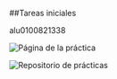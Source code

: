 ##Tareas iniciales

alu0100821338

![Página de la práctica](http://alu0100821338.github.io/Tutorial/)

![Repositorio de prácticas](https://github.com/alu0100821338/tareas-iniciales-alu0100821338/tree/gh-pages)
